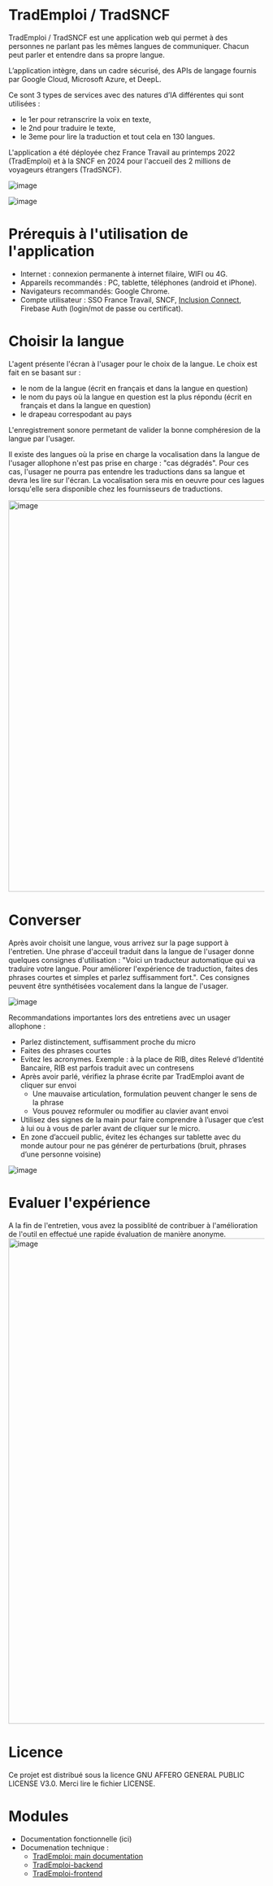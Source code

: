 # TradEmploi / TradSNCF
TradEmploi / TradSNCF est une application web qui permet à des personnes ne parlant pas les mêmes langues de communiquer. Chacun peut parler et entendre dans sa propre langue. 

L’application intègre, dans un cadre sécurisé, des APIs de langage fournis par Google Cloud, Microsoft Azure, et DeepL. 

Ce sont 3 types de services avec des natures d’IA différentes qui sont utilisées : 
- le 1er pour retranscrire la voix en texte, 
- le 2nd pour traduire le texte,
- le 3eme pour lire la traduction et tout cela en 130 langues.

L'application a été déployée chez France Travail au printemps 2022 (TradEmploi) et à la SNCF en 2024 pour l'accueil des 2 millions de voyageurs étrangers (TradSNCF).

![image](https://github.com/akourlaiev/TradEmploi/assets/20724274/e0719c08-607d-459b-8885-fdd6560d00de)

![image](https://github.com/user-attachments/assets/07e6680b-1af0-4dab-9af6-4d111e5cec2f)


# Prérequis à l'utilisation de l'application
- Internet : connexion permanente à internet filaire, WIFI ou 4G.
- Appareils recommandés : PC, tablette, téléphones (android et iPhone).
- Navigateurs recommandés: Google Chrome.               
- Compte utilisateur : SSO France Travail, SNCF, [Inclusion Connect](https://inclusion.beta.gouv.fr/nos-services/inclusion-connect/), Firebase Auth (login/mot de passe ou certificat).

# Choisir la langue 
L'agent présente l'écran à l'usager pour le choix de la langue. Le choix est fait en se basant sur : 
- le nom de la langue (écrit en français et dans la langue en question)
- le nom du pays où la langue en question est la plus répondu (écrit en français et dans la langue en question)
- le drapeau correspodant au pays

L'enregistrement sonore permetant de valider la bonne comphéresion de la langue par l'usager.

Il existe des langues où la prise en charge la vocalisation dans la langue de l'usager allophone n'est pas prise en charge : "cas dégradés". Pour ces cas, l'usager ne pourra pas entendre les traductions dans sa langue et devra les lire sur l'écran. La vocalisation sera mis en oeuvre pour ces lagues lorsqu'elle sera disponible chez les fournisseurs de traductions.

<img width="770" alt="image" src="https://github.com/user-attachments/assets/8dfc4b6b-a3d9-4afc-a669-6e5acd4b0272">
  
# Converser
Après avoir choisit une langue, vous arrivez sur la page support à l'entretien. Une phrase d'acceuil traduit dans la langue de l'usager donne quelques consignes d'utilisation : "Voici un traducteur automatique qui va traduire votre langue. Pour améliorer l'expérience de traduction, faites des phrases courtes et simples et parlez suffisamment fort.". Ces consignes peuvent être synthétisées vocalement dans la langue de l'usager.

![image](https://github.com/user-attachments/assets/5a03ce01-7384-48af-9c60-eb9ad6211ca4)

Recommandations importantes lors des entretiens avec un usager allophone :
- Parlez distinctement, suffisamment proche du micro
- Faites des phrases courtes
- Evitez les acronymes. Exemple : à la place de RIB, dites Relevé d’Identité Bancaire, RIB est parfois traduit avec un contresens
- Après avoir parlé, vérifiez la phrase écrite par TradEmploi avant de cliquer sur envoi
    - Une mauvaise articulation, formulation peuvent changer le sens de la phrase
    - Vous pouvez reformuler ou modifier au clavier avant envoi
- Utilisez des signes de la main pour faire comprendre à l’usager que c’est à lui ou à vous de parler avant de cliquer sur le micro.
- En zone d’accueil public, évitez les échanges sur tablette avec du monde autour pour ne pas générer de perturbations (bruit, phrases d’une personne voisine)


![image](https://github.com/user-attachments/assets/d33cc611-9e15-4851-bb19-bb2d8e9031f8)

# Evaluer l'expérience
A la fin de l'entretien, vous avez la possiblité de contribuer à l'amélioration de l'outil en effectué une rapide évaluation de manière anonyme.
<img width="955" alt="image" src="https://github.com/user-attachments/assets/022b0a81-12f2-4ad4-8d19-4247cba31670">

# Licence
Ce projet est distribué sous la licence GNU AFFERO GENERAL PUBLIC LICENSE V3.0. Merci lire le fichier LICENSE.

# Modules
- Documentation fonctionnelle (ici)
- Documenation technique :
  - [TradEmploi: main documentation](docs/documentation.md)
  - [TradEmploi-backend](https://github.com/OSS-Pole-Emploi/TradEmploi-BackEnd.git)
  - [TradEmploi-frontend](https://github.com/OSS-Pole-Emploi/TradEmploi-FrontEnd.git)

